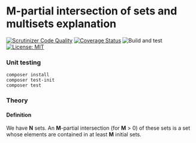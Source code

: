 # M-partial intersection of sets and multisets explanation

[![Scrutinizer Code Quality](https://scrutinizer-ci.com/g/Smoren/partial-intersection-php/badges/quality-score.png?b=master)](https://scrutinizer-ci.com/g/Smoren/partial-intersection-php/?branch=master)
[![Coverage Status](https://coveralls.io/repos/github/Smoren/partial-intersection-php/badge.svg?branch=master)](https://coveralls.io/github/Smoren/partial-intersection-php?branch=master)
![Build and test](https://github.com/Smoren/partial-intersection-php/actions/workflows/test_master.yml/badge.svg)
[![License: MIT](https://img.shields.io/badge/License-MIT-yellow.svg)](https://opensource.org/licenses/MIT)

### Unit testing
```
composer install
composer test-init
composer test
```

### Theory

#### Definition

We have **N** sets. An **M**-partial intersection (for **M** > 0) of these sets is a set whose elements
are contained in at least **M** initial sets.
